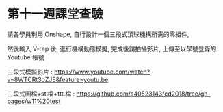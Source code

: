 # 第十一週課堂查驗

請各學員利用 Onshape, 自行設計一個三段式頂球機構所需的零組件, 

然後輸入 V-rep 後, 進行機構動態模擬, 完成後請拍攝影片, 上傳至以學號登錄的 Youtube 帳號

三段式模擬影片 : https://www.youtube.com/watch?v=8WTCRt3oZJE&feature=youtu.be

三段式圖檔+stl檔+ttt.檔 : https://github.com/s40523143/cd2018/tree/gh-pages/w11%20test
